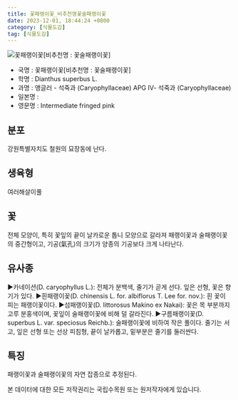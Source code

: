 ```yaml
---
title: 꽃패랭이꽃_비추천명꽃술패랭이꽃
date: 2023-12-01, 18:44:24 +0800
category: [식물도감]
tag: [식물도감]
---
```




![꽃패랭이꽃[비추천명 : 꽃술패랭이꽃]](http://www.nature.go.kr/fileUpload/plants/basic/Caryophyllaceae/Dianthus/19785/1_th2.JPG)
- 국명 : 꽃패랭이꽃[비추천명 : 꽃술패랭이꽃]
- 학명 : Dianthus superbus L.
- 과명 : 앵글러 - 석죽과 (Caryophyllaceae) APG Ⅳ- 석죽과 (Caryophyllaceae)
- 일본명 : 
- 영문명 : Intermediate fringed pink


## 분포
강원특별자치도 철원의 묘장동에 난다.
## 생육형
여러해살이풀 
## 꽃
전체 모양이, 특히 꽃잎의 끝이 날카로운 톱니 모양으로 갈라져 패랭이꽃과 술패랭이꽃의 중간형이고, 기공(氣孔)의 크기가 양종의 기공보다 크게 나타난다.
## 유사종
▶카네이션(D. caryophyllus L.): 전체가 분백색, 줄기가 곧게 선다. 잎은 선형, 꽃은 향기가 있다. ▶흰패랭이꽃(D. chinensis L. for. albiflorus T. Lee for. nov.): 흰 꽃이 피는 패랭이꽃이다.▶섬패랭이꽃(D. littorosus Makino ex Nakai): 꽃은 목 부분까지 고루 분홍색이며, 꽃잎이 술패랭이꽃에 비해 덜 갈라진다. ▶구름패랭이꽃(D. superbus L. var. speciosus Reichb.): 술패랭이꽃에 비하여 작은 풀이다. 줄기는 서고, 잎은 선형 또는 선상 피침형, 끝이 날카롭고, 밑부분은 줄기를 둘러싼다.
## 특징
패랭이꽃과 술패랭이꽃의 자연 잡종으로 추정된다.






본 데이터에 대한 모든 저작권리는 국립수목원 또는 원저작자에게 있습니다.
